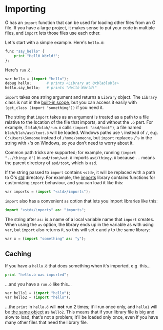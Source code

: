 # Importing

Ö has an `import` function that can be used for loading other files from an Ö
file. If you have a large project, it makes sense to put your code in multiple
files, and `import` lets those files use each other.

Let's start with a simple example. Here's `hello.ö`:

```python
func "say_hello" {
    print "Hellö Wörld!";
};
```

Here's `run.ö`.

```python
var hello = (import "hello");
debug hello;       # prints <Library at 0xblablabla>
hello.say_hello;   # prints "Hellö Wörld!"
```

`import` takes one string argument and returns a `Library` object. The
`Library` class is not in the [built-in scope], but you can access it easily
with `(get_class (import "something"))` if you need it.

The string that `import` takes as an argument is treated as a path to a file
relative to the location of the file that imports, and without the `.ö` part.
For example, if `blah/blah/run.ö` calls `(import "asd/toot")`, a file named
`blah/blah/asd/toot.ö` will be loaded. Windows paths use `\` instead of `/`,
e.g. `C:\Users\Someone` instead of `/home/someone`, but `import` replaces `/`'s
in the string with `\`'s on Windows, so you don't need to worry about it.

Common path tricks are supported; for example, running `(import "../thingy.ö")`
in `asd/toot/wat.ö` imports `asd/thingy.ö` because `..` means the parent
directory of `asd/toot`, which is `asd`.

If the string passed to `import` contains `<std>`, it will be replaced with a
path to Ö's [std](../std) directory. For example, the
[imports](std/imports.md) library contains functions for customizing
`import` behaviour, and you can load it like this:

```python
var imports = (import "<std>/imports");
```

`import` also has a convenient `as` option that lets you import libraries like
this:

```python
import "<std>/imports" as: "imports";
```

The string after `as:` is a name of a local variable name that `import`
creates. When using the `as` option, the library ends up in the variable as
with using `var`, but `import` also returns it, so this will set `x` and `y` to
the same library:

```python
var x = (import "something" as: "y");
```


## Caching

If you have a `hello.ö` that does something when it's imported, e.g. this...

```python
print "hello.ö was imported";
```

...and you have a `run.ö` like this...

```python
var hello1 = (import "hello");
var hello2 = (import "hello");
```

...the `print` in `hello.ö` will **not** run 2 times; it'll run once only, and
`hello1` will be [the same object](builtins.md#same_object) as `hello2`. This
means that if your library file is big and slow to load, that's not a problem;
it'll be loaded only once, even if you have many other files that need the
library file.


[built-in scope]: tutorial.md#scopes
